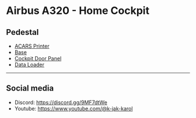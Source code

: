 # Airbus A320 - Home Cockpit

## Pedestal
- [ACARS Printer](./pedestal/acars_printer)
- [Base](./pedestal/base)
- [Cockpit Door Panel](./pedestal/cockpit_door_panel)
- [Data Loader](./pedestal/data_loader)
---
## Social media
- Discord: https://discord.gg/9MF7dtWe
- Youtube: https://www.youtube.com/@k-jak-karol
